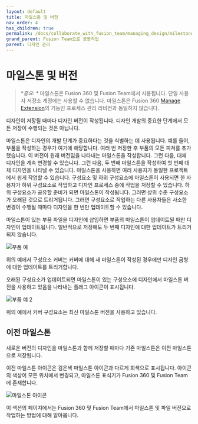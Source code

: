 ```yaml
---
layout: default
title: 마일스톤 및 버전
nav_order: 4
has_children: true
permalink: /docs/collaborate_with_fusion_team/managing_design/milestones_and_version
grand_parent: Fusion Team으로 공동작업
parent: 디자인 관리
---
```

마일스톤 및 버전
=========

> \*_중요: \*_ 마일스톤은 Fusion 360 및 Fusion Team에서 사용됩니다. 단일 사용자 저장소 계정에는 사용할 수 없습니다. 마일스톤은 Fusion 360 [Manage Extension](https://help.autodesk.com/view/NINVFUS/KOR/?guid=EXT-MANAGE)의 기능인 프로세스 관리 리비전과 동일하지 않습니다.

디자인이 저장될 때마다 디자인 버전이 작성됩니다. 디자인 개발의 중요한 단계에서 모든 저장이 수행되는 것은 아닙니다.

마일스톤은 디자인의 개발 단계가 중요하다는 것을 식별하는 데 사용됩니다. 예를 들어, 부품을 작성하는 경우가 여기에 해당합니다. 여러 번 저장한 후 부품의 모든 피쳐를 추가했습니다. 이 버전이 원래 버전임을 나타내는 마일스톤을 작성합니다. 그런 다음, 대체 디자인을 계속 변경할 수 있습니다. 그런 다음, 두 번째 마일스톤을 작성하여 첫 번째 대체 디자인을 나타낼 수 있습니다. 마일스톤을 사용하면 여러 사용자가 동일한 프로젝트에서 쉽게 작업할 수 있습니다. 구성요소 및 하위 구성요소에 마일스톤이 사용되면 한 사용자가 하위 구성요소로 작업하고 디자인 프로세스 중에 작업을 저장할 수 있습니다. 하위 구성요소가 공유할 준비가 되면 마일스톤이 작성됩니다. 그러면 상위 수준 구성요소가 오래된 것으로 트리거됩니다. 그러면 구성요소로 작업하는 다른 사용자들은 사소한 변경이 수행될 때마다 디자인을 한 번만 업데이트할 수 있습니다.

마일스톤이 있는 부품 파일을 디자인에 삽입하면 부품의 마일스톤이 업데이트될 때만 디자인이 업데이트됩니다. 일반적으로 저장해도 두 번째 디자인에 대한 업데이트가 트리거되지 않습니다.

![부품 예](https://help.autodesk.com/cloudhelp/KOR/Fusion-Import/images/milestones-cover.png)

위의 예에서 구성요소 커버는 커버에 대해 새 마일스톤이 작성된 경우에만 디자인 금형에 대한 업데이트를 트리거합니다.

오래된 구성요소가 업데이트되면 마일스톤이 있는 구성요소에 디자인에서 마일스톤 버전을 사용하고 있음을 나타내는 플래그 아이콘이 표시됩니다.

![부품 예 2](https://help.autodesk.com/cloudhelp/KOR/Fusion-Import/images/milestones-cover1.png)

위의 예에서 커버 구성요소는 최신 마일스톤 버전을 사용하고 있습니다.

이전 마일스톤
-------

새로운 버전의 디자인을 마일스톤과 함께 저장할 때마다 기존 마일스톤은 이전 마일스톤으로 저장됩니다.

이전 마일스톤 아이콘은 검은색 마일스톤 아이콘과 다르게 회색으로 표시됩니다. 아이콘의 색상이 모든 위치에서 변경되고, 마일스톤 표식기가 Fusion 360 및 Fusion Team에 존재합니다.

![마일스톤 아이콘](https://help.autodesk.com/cloudhelp/KOR/Fusion-Import/images/milestones-icons.png)

이 섹션의 페이지에서는 Fusion 360 및 Fusion Team에서 마일스톤 및 파일 버전으로 작업하는 방법에 대해 알아봅니다.
